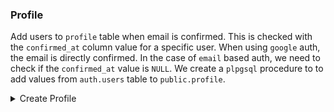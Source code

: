 ### Profile

Add users to `profile` table when email is confirmed. This is checked with the `confirmed_at` column value for a specific user. When using `google` auth, the email is directly confirmed. In the case of `email` based auth, we need to check if the `confirmed_at` value is `NULL`. We create a `plpgsql` procedure to to add values from `auth.users` table to `public.profile`.

<details>
<summary>Create Profile</summary>

```sql
CREATE TABLE public.profile (
  id UUID REFERENCES auth.users PRIMARY KEY,
  email TEXT NOT NULL,
  provider TEXT NOT NULL,
  full_name TEXT,
  avatar_type TEXT NOT NULL DEFAULT 'marble',
  pin TEXT,
  confirmed_at TIMESTAMP WITH TIME ZONE DEFAULT Timezone('utc'::text, Now()) NOT NULL,
  created_at TIMESTAMP WITH TIME ZONE DEFAULT Timezone('utc'::text, Now()) NOT NULL
);

CREATE OR REPLACE FUNCTION public.create_new_profile()
returns TRIGGER AS $$
BEGIN
INSERT INTO public.profile
(
  id,
  email,
  provider,
  full_name,
  confirmed_at,
  created_at
)
VALUES
(
  new.id,
  new.email,
  new.raw_app_meta_data->>'provider',
  new.raw_user_meta_data->>'full_name',
  new.confirmed_at,
  new.created_at
);
return new;
end;$$ language plpgsql security definer;

CREATE TRIGGER on_google_auth AFTER
INSERT ON auth.users FOR EACH ROW WHEN (
new.confirmed_at IS NOT NULL
) EXECUTE PROCEDURE public.create_new_profile();

CREATE TRIGGER on_email_auth AFTER
UPDATE OF confirmed_at ON auth.users FOR EACH ROW
EXECUTE PROCEDURE public.create_new_profile();
```

</details>
